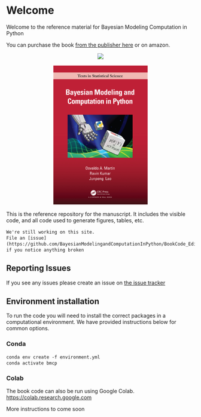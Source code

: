 # Welcome
Welcome to the reference material for  Bayesian Modeling Computation in Python

You can purchase the book
[from the publisher here](https://www.routledge.com/Bayesian-Modeling-and-Computation-in-Python/Martin-Kumar-Lao/p/book/9780367894368) or on amazon.
<p align="center">
  <a href="https://www.amazon.com/Bayesian-Modeling-Computation-Chapman-Statistical/dp/036789436X?_encoding=UTF8&camp=1789&creative=9325&linkCode=ur2&tag=storypodca-20&linkId=2P4S6EY6B462X4AR" target="_blank" rel="noopener noreferrer" style="border:none;text-decoration:none"><img src="https://www.niftybuttons.com/amazon/amazon-button2.png"></a></p>

<p align="center">
  <img src="https://github.com/BayesianModelingandComputationInPython/BookCode_Edition1/raw/main/jupyter_book/img/Cover.jpg" width="50%"/>
</p>


This is the reference repository for the manuscript.
It includes the visible code, and all code used to generate figures, tables, etc.  

```{admonition} Work in Progress
We're still working on this site. 
File an [issue](https://github.com/BayesianModelingandComputationInPython/BookCode_Edition1/issues)
if you notice anything broken
```

## Reporting Issues
If you see any issues please create an issue on [the issue tracker](https://github.com/BayesianModelingandComputationInPython/BookCode_Edition1/issues)


## Environment installation
To run the code you will need to install the correct packages in a computational environment.
We have provided instructions below for common options.

### Conda
```
conda env create -f environment.yml
conda activate bmcp
```

### Colab
The book code can also be run using Google Colab.
https://colab.research.google.com

More instructions to come soon

